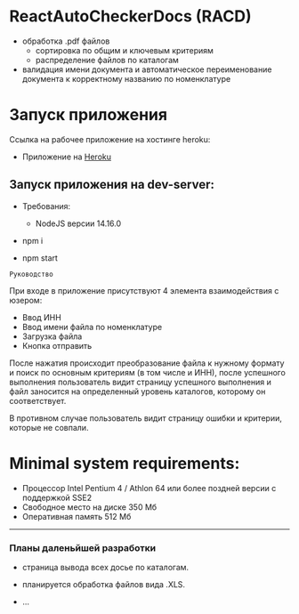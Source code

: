 # ReactAutoCheckerDocs (RACD)

- обработка .pdf файлов
  - сортировка по общим и ключевым критериям
  - распределение файлов по каталогам
- валидация имени документа и автоматическое переименование документа к корректному названию по номенклатуре

# Запуск приложения

Ссылка на рабочее приложение на хостинге heroku:

- Приложение на [Heroku](https://react-auto-checker-docs.herokuapp.com)

## Запуск приложения на dev-server:

- Требования: 
  - NodeJS версии 14.16.0

- npm i
- npm start

`Руководство`

При входе в приложение присутствуют 4 элемента взаимодействия с юзером:
- Ввод ИНН
- Ввод имени файла по номенклатуре
- Загрузка файла
- Кнопка отправить

После нажатия происходит преобразование файла к нужному формату и поиск по основным критериям (в том числе и ИНН), после успешного выполнения пользователь видит страницу успешного выполнения и файл заносится на определенный уровень каталогов, которому он соответствует.

В противном случае пользователь видит страницу ошибки и критерии, которые не совпали.

# Minimal system requirements:
- Процессор	Intel Pentium 4 / Athlon 64 или более поздней версии с поддержкой SSE2
- Свободное место на диске	350 Мб
- Оперативная память	512 Mб

----
### Планы даленьйшей разработки

- страница вывода всех досье по каталогам.

- планируется обработка файлов вида .XLS.
- ...
